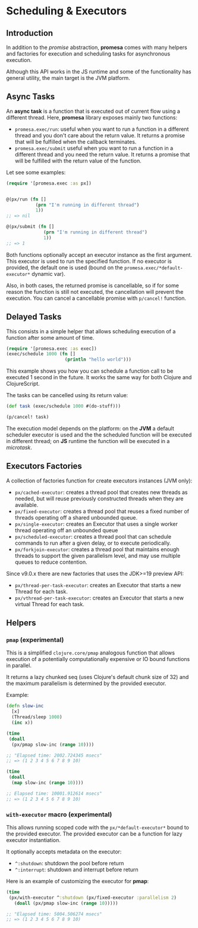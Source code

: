 # Scheduling & Executors

## Introduction

In addition to the _promise_ abstraction, **promesa** comes
with many helpers and factories for execution and scheduling tasks
for asynchronous execution.

Although this API works in the JS runtime and some of the functionality has
general utility, the main target is the JVM platform.


## Async Tasks

An **async task** is a function that is executed out
of current flow using a different thread. Here, **promesa** library
exposes mainly two functions:

- `promesa.exec/run`: useful when you want to run a function in a
  different thread and you don't care about the return value.
  It returns a promise that will be fulfilled when the callback
  terminates.
- `promesa.exec/submit` useful when you want to run a function in a
  different thread and you need the return value. It returns a promise
  that will be fulfilled with the return value of the function.

Let see some examples:

```clojure
(require '[promesa.exec :as px])


@(px/run (fn []
           (prn "I'm running in different thread")
           1))
;; => nil

@(px/submit (fn []
              (prn "I'm running in different thread")
              1))
;; => 1
```

Both functions optionally accept an executor instance as the first argument.
This executor is used to run the specified function.
If no executor is provided, the default one is
used (bound on the `promesa.exec/*default-executor*` dynamic var).

Also, in both cases, the returned promise is cancellable, so if for
some reason the function is still not executed, the cancellation will
prevent the execution. You can cancel a cancellable promise with
`p/cancel!` function.


## Delayed Tasks

This consists in a simple helper that allows scheduling execution of a
function after some amount of time.


```clojure
(require '[promesa.exec :as exec])
(exec/schedule 1000 (fn []
                      (println "hello world")))
```

This example shows you how you can schedule a function call to be
executed 1 second in the future. It works the same way for both
Clojure and ClojureScript.

The tasks can be cancelled using its return value:

```clojure
(def task (exec/schedule 1000 #(do-stuff)))

(p/cancel! task)
```

The execution model depends on the platform: on the **JVM** a default
scheduler executor is used and the the scheduled function will be
executed in different thread; on **JS** runtime the function will be
executed in a _microtask_.


## Executors Factories

A collection of factories function for create executors instances (JVM only):

- `px/cached-executor`: creates a thread pool that creates new threads
  as needed, but will reuse previously constructed threads when they
  are available.
- `px/fixed-executor`: creates a thread pool that reuses a fixed
  number of threads operating off a shared unbounded queue.
- `px/single-executor`: creates an Executor that uses a single worker
  thread operating off an unbounded queue
- `px/scheduled-executor`: creates a thread pool that can schedule
  commands to run after a given delay, or to execute periodically.
- `px/forkjoin-executor`: creates a thread pool that maintains enough
  threads to support the given parallelism level, and may use multiple
  queues to reduce contention.

Since v9.0.x there are new factories that uses the JDK>=19 preview API:

- `px/thread-per-task-executor`: creates an Executor that starts a new
  Thread for each task.
- `px/vthread-per-task-executor`: creates an Executor that starts a new
  virtual Thread for each task.


## Helpers

### `pmap` (experimental)

This is a simplified `clojure.core/pmap` analogous function that allows
execution of a potentially computationally expensive or IO bound functions
in parallel.

It returns a lazy chunked seq (uses Clojure's default chunk size of 32)
and the maximum parallelism is determined by the provided executor.

Example:

```clojure
(defn slow-inc
  [x]
  (Thread/sleep 1000)
  (inc x))

(time
 (doall
  (px/pmap slow-inc (range 10))))

;; "Elapsed time: 2002.724345 msecs"
;; => (1 2 3 4 5 6 7 8 9 10)

(time
 (doall
  (map slow-inc (range 10))))

;; Elapsed time: 10001.912614 msecs"
;; => (1 2 3 4 5 6 7 8 9 10)
```

### `with-executor` macro (experimental)

This allows running scoped code with the `px/*default-executor*` bound
to the provided executor. The provided executor can be a function for
lazy executor instantiation.

It optionally accepts metadata on the executor:

- `^:shutdown`: shutdown the pool before return
- `^:interrupt`: shutdown and interrupt before return

Here is an example of customizing the executor for **pmap**:

```clojure
(time
 (px/with-executor ^:shutdown (px/fixed-executor :parallelism 2)
   (doall (px/pmap slow-inc (range 10)))))

;; "Elapsed time: 5004.506274 msecs"
;; => (1 2 3 4 5 6 7 8 9 10)
```

[0]: https://docs.oracle.com/en/java/javase/19/docs/api/java.base/java/util/concurrent/CompletableFuture.html
[1]: https://developer.mozilla.org/en-US/docs/Web/JavaScript/Reference/Global_Objects/Promise
[2]: (https://stackoverflow.com/questions/30391809/what-is-bulkhead-pattern-used-by-hystrix)
[3]: https://github.com/clojure/core.async

